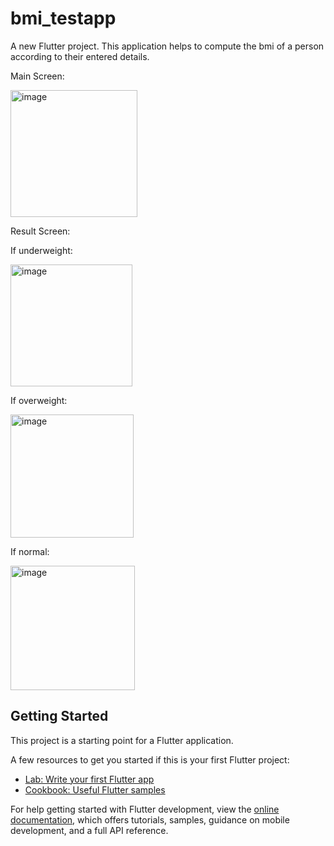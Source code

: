 # bmi_testapp

A new Flutter project.
This application helps to compute the bmi of a person according to their entered details.

Main Screen:

<img width="203" alt="image" src="https://user-images.githubusercontent.com/72095951/184946469-074d3a24-6b56-4d47-bfaf-ce26e0c3f3b1.png">

Result Screen:

If underweight:

<img width="195" alt="image" src="https://user-images.githubusercontent.com/72095951/184946745-6128295e-03c6-4e60-a186-1ce12b13c470.png">


If overweight:

<img width="197" alt="image" src="https://user-images.githubusercontent.com/72095951/184946609-76abe2f2-d006-4e27-b140-c2dcb6406200.png">

If normal:

<img width="199" alt="image" src="https://user-images.githubusercontent.com/72095951/184946670-c7606a81-cdfc-4729-841a-8e3c51be1d80.png">

## Getting Started

This project is a starting point for a Flutter application.

A few resources to get you started if this is your first Flutter project:

- [Lab: Write your first Flutter app](https://docs.flutter.dev/get-started/codelab)
- [Cookbook: Useful Flutter samples](https://docs.flutter.dev/cookbook)

For help getting started with Flutter development, view the
[online documentation](https://docs.flutter.dev/), which offers tutorials,
samples, guidance on mobile development, and a full API reference.
